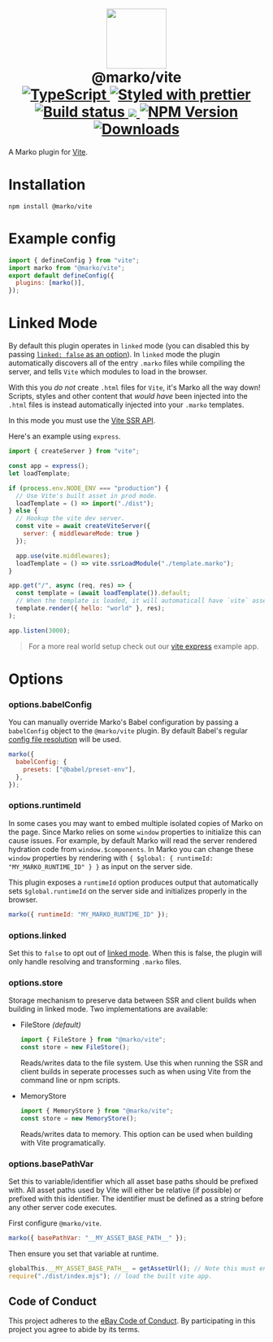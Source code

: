 <h1 align="center">
  <!-- Logo -->
  <img src="https://user-images.githubusercontent.com/4985201/115444712-ca550500-a1c9-11eb-9897-238ece59129c.png" height="118"/>
  <br/>
  @marko/vite
	<br/>

  <!-- Language -->
  <a href="http://typescriptlang.org">
    <img src="https://img.shields.io/badge/%3C%2F%3E-typescript-blue.svg" alt="TypeScript"/>
  </a>
  <!-- Format -->
  <a href="https://github.com/prettier/prettier">
    <img src="https://img.shields.io/badge/styled_with-prettier-ff69b4.svg" alt="Styled with prettier"/>
  </a>
  <!-- CI -->
  <a href="https://github.com/marko-js/vite/actions/workflows/ci.yml">
    <img src="https://github.com/marko-js/vite/actions/workflows/ci.yml/badge.svg" alt="Build status"/>
  </a>
  <!-- Coverage -->
  <a href="https://codecov.io/gh/marko-js/vite">
    <img src="https://codecov.io/gh/marko-js/vite/branch/main/graph/badge.svg?token=3VFGDEC7G7"/>
  </a>
  <!-- NPM Version -->
  <a href="https://npmjs.org/package/@marko/vite">
    <img src="https://img.shields.io/npm/v/@marko/vite.svg" alt="NPM Version"/>
  </a>
  <!-- Downloads -->
  <a href="https://npmjs.org/package/@marko/vite">
    <img src="https://img.shields.io/npm/dm/@marko/vite.svg" alt="Downloads"/>
  </a>
</h1>

A Marko plugin for [Vite](https://vitejs.dev/).

# Installation

```console
npm install @marko/vite
```

# Example config

```javascript
import { defineConfig } from "vite";
import marko from "@marko/vite";
export default defineConfig({
  plugins: [marko()],
});
```

# Linked Mode

By default this plugin operates in `linked` mode (you can disabled this by passing [`linked: false` as an option](#options.linked)). In `linked` mode the plugin automatically discovers all of the entry `.marko` files while compiling the server, and tells `Vite` which modules to load in the browser.

With this you _do not_ create `.html` files for `Vite`, it's Marko all the way down!
Scripts, styles and other content that _would have_ been injected into the `.html` files is instead automatically injected into your `.marko` templates.

In this mode you must use the [Vite SSR API](https://vitejs.dev/guide/ssr.html#setting-up-the-dev-server).

Here's an example using `express`.

```js
import { createServer } from "vite";

const app = express();
let loadTemplate;

if (process.env.NODE_ENV === "production") {
  // Use Vite's built asset in prod mode.
  loadTemplate = () => import("./dist");
} else {
  // Hookup the vite dev server.
  const vite = await createViteServer({
    server: { middlewareMode: true }
  });

  app.use(vite.middlewares);
  loadTemplate = () => vite.ssrLoadModule("./template.marko");
}

app.get("/", async (req, res) => {
  const template = (await loadTemplate()).default;
  // When the template is loaded, it will automaticall have `vite` assets inlined.
  template.render({ hello: "world" }, res);
);

app.listen(3000);
```

> For a more real world setup check out our [vite express](https://github.com/marko-js/examples/tree/master/examples/vite-express) example app.

# Options

### options.babelConfig

You can manually override Marko's Babel configuration by passing a `babelConfig` object to the `@marko/vite` plugin. By default Babel's regular [config file resolution](https://babeljs.io/docs/en/config-files) will be used.

```javascript
marko({
  babelConfig: {
    presets: ["@babel/preset-env"],
  },
});
```

### options.runtimeId

In some cases you may want to embed multiple isolated copies of Marko on the page. Since Marko relies on some `window` properties to initialize this can cause issues. For example, by default Marko will read the server rendered hydration code from `window.$components`. In Marko you can change these `window` properties by rendering with `{ $global: { runtimeId: "MY_MARKO_RUNTIME_ID" } }` as input on the server side.

This plugin exposes a `runtimeId` option produces output that automatically sets `$global.runtimeId` on the server side and initializes properly in the browser.

```js
marko({ runtimeId: "MY_MARKO_RUNTIME_ID" });
```

### options.linked

Set this to `false` to opt out of [linked mode](#linked-mode). When this is false, the plugin will only handle resolving and transforming `.marko` files.

### options.store

Storage mechanism to preserve data between SSR and client builds when building in linked mode. Two implementations are available:

- FileStore _(default)_

  ```js
  import { FileStore } from "@marko/vite";
  const store = new FileStore();
  ```

  Reads/writes data to the file system. Use this when running the SSR and client builds in seperate processes such as when using Vite from the command line or npm scripts.

- MemoryStore
  ```js
  import { MemoryStore } from "@marko/vite";
  const store = new MemoryStore();
  ```
  Reads/writes data to memory. This option can be used when building with Vite programatically.

### options.basePathVar

Set this to variable/identifier which all asset base paths should be prefixed with. All asset paths used by Vite will either be relative (if possible) or prefixed with this identifier. The identifier must be defined as a string before any other server code executes.

First configure `@marko/vite`.

```js
marko({ basePathVar: "__MY_ASSET_BASE_PATH__" });
```

Then ensure you set that variable at runtime.

```js
globalThis.__MY_ASSET_BASE_PATH__ = getAssetUrl(); // Note this must end with a `/`.
require("./dist/index.mjs"); // load the built vite app.
```

## Code of Conduct

This project adheres to the [eBay Code of Conduct](./.github/CODE_OF_CONDUCT.md). By participating in this project you agree to abide by its terms.
